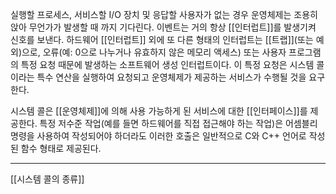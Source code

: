 실행할 프로세스, 서비스할 I/O 장치 및 응답할 사용자가 없는 경우 운영체제는 조용히 앉아 무언가가 발생할 때 까지 기다린다. 이벤트는 거의 항상 [[인터럽트]]를 발생기켜 신호를 보낸다. 하드웨어 [[인터럽트]] 외에 또 다른 형태의 인터럽트는 [[트랩]](또는 예외)으로, 오류(예: 0으로 나누거나 유효하지 않은 메모리 액세스) 또는 사용자 프로그램의 특정 요청 때문에 발생하는 소프트웨어 생성 인터럽트이다.
이 특정 요청은 시스템 콜이라는 특수 연산을 실행하여 요청되고 운영체제가 제공하는 서비스가 수행될 것을 요구한다.

시스템 콜은 [[운영체제]]에 의해 사용 가능하게 된 서비스에 대한 [[인터페이스]]를 제공한다. 특정 저수준 작업(예를 들면 하드웨어를 직접 접근해야 하는 작업)은 어셈블리 명령을 사용하여 작성되어야 하더라도 이러한 호출은 일반적으로 C와 C++ 언어로 작성된 함수 형태로 제공된다.


***

[[시스템 콜의 종류]]